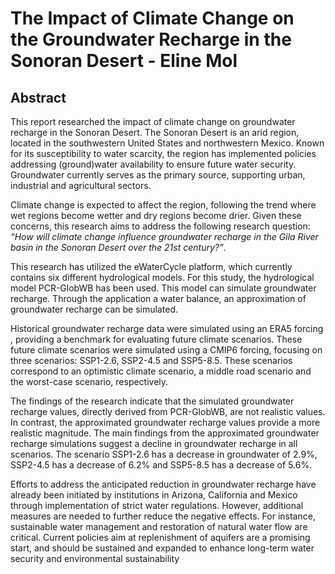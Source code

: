 # The Impact of Climate Change on the Groundwater Recharge in the Sonoran Desert - Eline Mol

## Abstract

This report researched the impact of climate change on groundwater recharge in the Sonoran
Desert. The Sonoran Desert is an arid region, located in the southwestern United States and
northwestern Mexico. Known for its susceptibility to water scarcity, the region has implemented
policies addressing (ground)water availability to ensure future water security. Groundwater
currently serves as the primary source, supporting urban, industrial and agricultural sectors.

Climate change is expected to affect the region, following the trend where wet regions
become wetter and dry regions become drier. Given these concerns, this research aims to address
the following research question: *“How will climate change influence groundwater recharge in the
Gila River basin in the Sonoran Desert over the 21st century?”*.

This research has utilized the eWaterCycle platform, which currently contains six different
hydrological models. For this study, the hydrological model PCR-GlobWB has been used. This
model can simulate groundwater recharge. Through the application a water balance, an
approximation of groundwater recharge can be simulated.

Historical groundwater recharge data were simulated using an ERA5 forcing , providing a
benchmark for evaluating future climate scenarios. These future climate scenarios were simulated
using a CMIP6 forcing, focusing on three scenarios: SSP1-2.6, SSP2-4.5 and SSP5-8.5. These
scenarios correspond to an optimistic climate scenario, a middle road scenario and the worst-case
scenario, respectively.

The findings of the research indicate that the simulated groundwater recharge values,
directly derived from PCR-GlobWB, are not realistic values. In contrast, the approximated
groundwater recharge values provide a more realistic magnitude. The main findings from the
approximated groundwater recharge simulations suggest a decline in groundwater recharge in all
scenarios. The scenario SSP1-2.6 has a decrease in groundwater of 2.9%, SSP2-4.5 has a decrease
of 6.2% and SSP5-8.5 has a decrease of 5.6%.

Efforts to address the anticipated reduction in groundwater recharge have already been
initiated by institutions in Arizona, California and Mexico through implementation of strict water
regulations. However, additional measures are needed to further reduce the negative effects. For
instance, sustainable water management and restoration of natural water flow are critical.
Current policies aim at replenishment of aquifers are a promising start, and should be sustained
and expanded to enhance long-term water security and environmental sustainability
